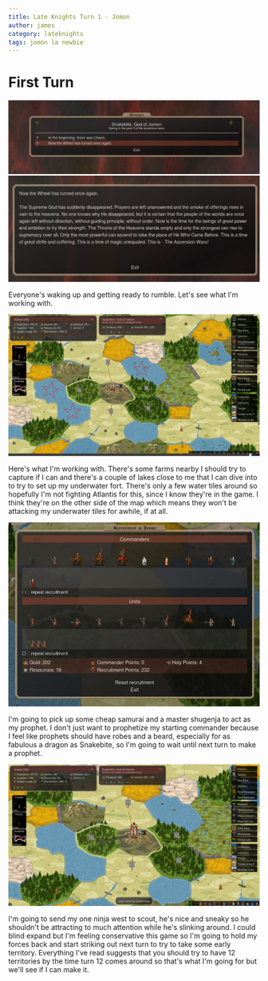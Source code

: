 ```yaml
---
title: Late Knights Turn 1 - Jomon
author: james
category: lateknights
tags: jomon la newbie
---
```

# First Turn

![Reports](/assets/images/jomon_01001.jpg)
![It's starting!](/assets/images/jomon_01002.jpg)

Everyone's waking up and getting ready to rumble. Let's see what I'm working with.

![World map](/assets/images/jomon_01003.jpg)

Here's what I'm working with. There's some farms nearby I should try to capture if I can and there's a couple of lakes close to me that I can dive into to try to set up my underwater fort. There's only a few water tiles around so hopefully I'm not fighting Atlantis for this, since I know they're in the game. I think they're on the other side of the map which means they won't be attacking my underwater tiles for awhile, if at all.

![Recruiting](/assets/images/jomon_01004.jpg)

I'm going to pick up some cheap samurai and a master shugenja to act as my prophet. I don't just want to prophetize my starting commander because I feel like prophets should have robes and a beard, especially for as fabulous a dragon as Snakebite, so I'm going to wait until next turn to make a prophet.

![First turn order - ninja heading west](/assets/images/jomon_01005.jpg)

I'm going to send my one ninja west to scout, he's nice and sneaky so he shouldn't be attracting to much attention while he's slinking around. I could blind expand but I'm feeling conservative this game so I'm going to hold my forces back and start striking out next turn to try to take some early territory. Everything I've read suggests that you should try to have 12 territories by the time turn 12 comes around so that's what I'm going for but we'll see if I can make it.
